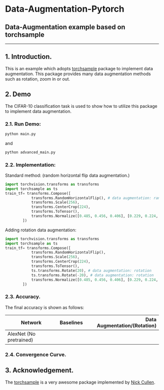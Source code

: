 # Data-Augmentation-Pytorch
Data-Augmentation example based on torchsample
---
---
## 1. Introduction.
This is an example which adopts [torchsample](https://github.com/ncullen93/torchsample)  package to implement data augmentation. This package provides many data augmentation methods such as rotation, zoom in or out.
## 2. Demo
The CIFAR-10 classification task is used to show how to utilize this package to implement data augmentation.
### 2.1. Run Demo:
```bash
python main.py
```
and 
```bash
python advanced_main.py
```
### 2.2. Implementation:
Standard method: (random horizontal flip data augmentation.)

```python
import torchvision.transforms as transforms
import torchsample as ts
train_tf= transforms.Compose([
            transforms.RandomHorizontalFlip(), # data augmentation: random horizontal flip
            transforms.Scale(256),
            transforms.CenterCrop(224),
            transforms.ToTensor(),
            transforms.Normalize([0.485, 0.456, 0.406], [0.229, 0.224, 0.225])
        ])
```

Adding rotation data augmentation:

```python
import torchvision.transforms as transforms
import torchsample as ts
train_tf= transforms.Compose([
            transforms.RandomHorizontalFlip(),
            transforms.Scale(256),
            transforms.CenterCrop(224),
            transforms.ToTensor(),
            ts.transforms.Rotate(20), # data augmentation: rotation 
            ts.transforms.Rotate(-20), # data augmentation: rotation
            transforms.Normalize([0.485, 0.456, 0.406], [0.229, 0.224, 0.225])
        ])
```
### 2.3. Accuracy.
The final accuracy is shown as follows:

| Network        | Baselines           | Data Augmentation/(Rotation)  |
| ------------- |:-------------:| -----:|
| AlexNet (No pretrained)     | 

### 2.4. Convergence Curve.

## 3.  Acknowledgement.

The  [torchsample](https://github.com/ncullen93/torchsample)  is a very awesome package implemented by [Nick Cullen](https://github.com/ncullen93). 
